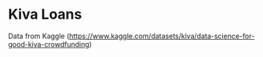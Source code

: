 # Kiva Loans
Data from Kaggle (https://www.kaggle.com/datasets/kiva/data-science-for-good-kiva-crowdfunding)

